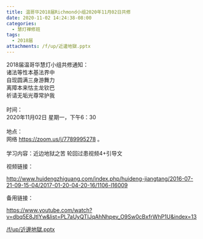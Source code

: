 ```yaml
---
title: 温哥华2018届Richmond小组2020年11月02日共修
date: 2020-11-02 14:24:38-08:00
categories:
  - 慧灯禅修班
tags:
  - 2018届
attachments: /f/up/近邊地獄.pptx
---
```

2018届温哥华慧灯小组共修通知：\
诸法等性本基法界中\
自现圆满三身游舞力\
离障本来怙主龙钦巴\
祈请无垢光尊常护我\
\
时间：\
2020年11月02日 星期一，下午6：30\
\
地点：\
网络 <https://zoom.us/j/7789995278> 。\
\
学习内容：近边地狱之苦 轮回过患视频4+引导文

视频链接：
<!--StartFragment-->

<http://www.huidengzhiguang.com/index.php/huideng-jiangtang/2016-07-21-09-15-04/2017-01-20-04-20-16/1106-l16009>

<!--EndFragment-->

备用链接：

<!--StartFragment-->

<https://www.youtube.com/watch?v=dbq5E8JtlYw&list=PL7aUyQTIJqAhNhpev_O9Sw0cBxfrWhP1U&index=13>

[/f/up/近邊地獄.pptx](https://hdvblob.blob.core.windows.net/hdv/f/up/近邊地獄.pptx)